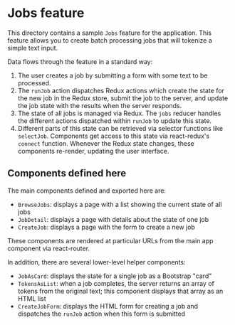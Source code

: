 # Jobs feature

This directory contains a sample `Jobs` feature for the application.
This feature allows you to create batch processing jobs that will
tokenize a simple text input.

Data flows through the feature in a standard way:

1. The user creates a job by submitting a form with some text to
   be processed.
2. The `runJob` action dispatches Redux actions which create the state
   for the new job in the Redux store, submit the job to the server,
   and update the job state with the results when the server responds.
3. The state of all jobs is managed via Redux. The `jobs` reducer
   handles the different actions dispatched within `runJob` to update
   this state.
4. Different parts of this state can be retrieved via selector
   functions like `selectJob`. Components get access to this state via
   react-redux's `connect` function. Whenever the Redux state changes,
   these components re-render, updating the user interface.
   
## Components defined here

The main components defined and exported here are:

- `BrowseJobs`: displays a page with a list showing the current state of all jobs
- `JobDetail`: displays a page with details about the state of one job
- `CreateJob`: displays a page with the form to create a new job

These components are rendered at particular URLs from the main app
component via react-router.

In addition, there are several lower-level helper components:

- `JobAsCard`: displays the state for a single job as a Bootstrap
  "card"
- `TokensAsList`: when a job completes, the server returns an array of
  tokens from the original text; this component displays that array as
  an HTML list
- `CreateJobForm`: displays the HTML form for creating a job and
  dispatches the `runJob` action when this form is submitted


